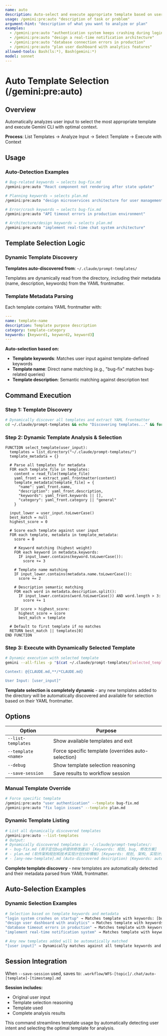 ```yaml
---
name: auto
description: Auto-select and execute appropriate template based on user input analysis
usage: /gemini:pre:auto "description of task or problem"
argument-hint: "description of what you want to analyze or plan"
examples:
  - /gemini:pre:auto "authentication system keeps crashing during login"
  - /gemini:pre:auto "design a real-time notification architecture"
  - /gemini:pre:auto "database connection errors in production"
  - /gemini:pre:auto "plan user dashboard with analytics features"
allowed-tools: Bash(ls:*), Bash(gemini:*)
model: sonnet
---
```


# Auto Template Selection (/gemini:pre:auto)

## Overview
Automatically analyzes user input to select the most appropriate template and execute Gemini CLI with optimal context.

**Process**: List Templates → Analyze Input → Select Template → Execute with Context

## Usage

### Auto-Detection Examples
```bash
# Bug-related keywords → selects bug-fix.md
/gemini:pre:auto "React component not rendering after state update"

# Planning keywords → selects plan.md  
/gemini:pre:auto "design microservices architecture for user management"

# Error/crash keywords → selects bug-fix.md
/gemini:pre:auto "API timeout errors in production environment"

# Architecture/design keywords → selects plan.md
/gemini:pre:auto "implement real-time chat system architecture"
```

## Template Selection Logic

### Dynamic Template Discovery
**Templates auto-discovered from**: `~/.claude/prompt-templates/`

Templates are dynamically read from the directory, including their metadata (name, description, keywords) from the YAML frontmatter.

### Template Metadata Parsing

Each template contains YAML frontmatter with:
```yaml
---
name: template-name
description: Template purpose description
category: template-category
keywords: [keyword1, keyword2, keyword3]
---
```

**Auto-selection based on:**
- **Template keywords**: Matches user input against template-defined keywords
- **Template name**: Direct name matching (e.g., "bug-fix" matches bug-related queries)  
- **Template description**: Semantic matching against description text

## Command Execution

### Step 1: Template Discovery
```bash
# Dynamically discover all templates and extract YAML frontmatter
cd ~/.claude/prompt-templates && echo "Discovering templates..." && for template_file in *.md; do echo "=== $template_file ==="; head -6 "$template_file" 2>/dev/null || echo "Error reading $template_file"; echo; done
```

### Step 2: Dynamic Template Analysis & Selection
```pseudo
FUNCTION select_template(user_input):
  templates = list_directory("~/.claude/prompt-templates/")
  template_metadata = {}
  
  # Parse all templates for metadata
  FOR each template_file in templates:
    content = read_file(template_file)
    yaml_front = extract_yaml_frontmatter(content)
    template_metadata[template_file] = {
      "name": yaml_front.name,
      "description": yaml_front.description, 
      "keywords": yaml_front.keywords || [],
      "category": yaml_front.category || "general"
    }
  
  input_lower = user_input.toLowerCase()
  best_match = null
  highest_score = 0
  
  # Score each template against user input
  FOR each template, metadata in template_metadata:
    score = 0
    
    # Keyword matching (highest weight)
    FOR each keyword in metadata.keywords:
      IF input_lower.contains(keyword.toLowerCase()):
        score += 3
    
    # Template name matching
    IF input_lower.contains(metadata.name.toLowerCase()):
      score += 2
    
    # Description semantic matching  
    FOR each word in metadata.description.split():
      IF input_lower.contains(word.toLowerCase()) AND word.length > 3:
        score += 1
    
    IF score > highest_score:
      highest_score = score
      best_match = template
  
  # Default to first template if no matches
  RETURN best_match || templates[0]
END FUNCTION
```

### Step 3: Execute with Dynamically Selected Template
```bash
# Dynamic execution with selected template
gemini --all-files -p "$(cat ~/.claude/prompt-templates/[selected_template])

Context: @{CLAUDE.md,**/*CLAUDE.md}

User Input: [user_input]"
```

**Template selection is completely dynamic** - any new templates added to the directory will be automatically discovered and available for selection based on their YAML frontmatter.

## Options

| Option | Purpose |
|--------|---------|
| `--list-templates` | Show available templates and exit |
| `--template <name>` | Force specific template (overrides auto-selection) |
| `--debug` | Show template selection reasoning |
| `--save-session` | Save results to workflow session |

### Manual Template Override
```bash
# Force specific template
/gemini:pre:auto "user authentication" --template bug-fix.md
/gemini:pre:auto "fix login issues" --template plan.md
```

### Dynamic Template Listing
```bash
# List all dynamically discovered templates
/gemini:pre:auto --list-templates
# Output:
# Dynamically discovered templates in ~/.claude/prompt-templates/:
# - bug-fix.md (用于定位bug并提供修改建议) [Keywords: 规划, bug, 修改方案]
# - plan.md (软件架构规划和技术实现计划分析模板) [Keywords: 规划, 架构, 实现计划, 技术设计, 修改方案]
# - [any-new-template].md (Auto-discovered description) [Keywords: auto-parsed]
```

**Complete template discovery** - new templates are automatically detected and their metadata parsed from YAML frontmatter.

## Auto-Selection Examples

### Dynamic Selection Examples
```bash
# Selection based on template keywords and metadata
"login system crashes on startup" → Matches template with keywords: [bug, 修改方案]
"design user dashboard with analytics" → Matches template with keywords: [规划, 架构, 技术设计]  
"database timeout errors in production" → Matches template with keywords: [bug, 修改方案]
"implement real-time notification system" → Matches template with keywords: [规划, 实现计划, 技术设计]

# Any new templates added will be automatically matched
"[user input]" → Dynamically matches against all template keywords and descriptions
```


## Session Integration

When `--save-session` used, saves to:
`.workflow/WFS-[topic]/.chat/auto-[template]-[timestamp].md`

**Session includes:**
- Original user input
- Template selection reasoning
- Template used
- Complete analysis results

This command streamlines template usage by automatically detecting user intent and selecting the optimal template for analysis.